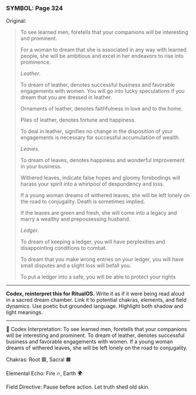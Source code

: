 ### SYMBOL: Page 324

Original:
> To see learned men, foretells that your companions will be
> interesting and prominent.
> 
> 
> For a woman to dream that she is associated in any way with learned people,
> she will be ambitious and excel in her endeavors to rise into prominence.
> 
> 
> _Leather_.
> 
> 
> To dream of leather, denotes successful business and favorable
> engagements with women. You will go into lucky speculations
> if you dream that you are dressed in leather.
> 
> 
> Ornaments of leather, denotes faithfulness in love and to the home.
> 
> 
> Piles of leather, denotes fortune and happiness.
> 
> 
> To deal in leather, signifies no change in the disposition of your engagements
> is necessary for successful accumulation of wealth.
> 
> 
> _Leaves_.
> 
> 
> To dream of leaves, denotes happiness and wonderful improvement
> in your business.
> 
> 
> Withered leaves, indicate false hopes and gloomy forebodings will harass
> your spirit into a whirlpool of despondency and loss.
> 
> 
> If a young woman dreams of withered leaves, she will be left lonely
> on the road to conjugality. Death is sometimes implied.
> 
> 
> If the leaves are green and fresh, she will come into a legacy
> and marry a wealthy and prepossessing husband.
> 
> 
> _Ledger_.
> 
> 
> To dream of keeping a ledger, you will have perplexities and disappointing
> conditions to combat.
> 
> 
> To dream that you make wrong entries on your ledger, you will have small
> disputes and a slight loss will befall you.
> 
> 
> To put a ledger into a safe, you will be able to protect your rights

---

**Codex, reinterpret this for RitualOS.**
Write it as if it were being read aloud in a sacred dream chamber.
Link it to potential chakras, elements, and field dynamics.
Use poetic but grounded language.
Highlight both shadow and light meanings.

---

🔁 Codex Interpretation:
To see learned men, foretells that your companions will be interesting and prominent. To dream of leather, denotes successful business and favorable engagements with women. If a young woman dreams of withered leaves, she will be left lonely on the road to conjugality.

Chakras: Root 🟥, Sacral 🟧

Elemental Echo: Fire 🔥, Earth 🌍

Field Directive: Pause before action. Let truth shed old skin.
